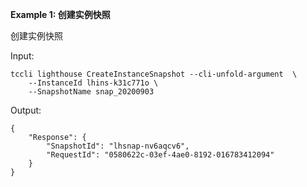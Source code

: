 **Example 1: 创建实例快照**

创建实例快照

Input: 

```
tccli lighthouse CreateInstanceSnapshot --cli-unfold-argument  \
    --InstanceId lhins-k31c771o \
    --SnapshotName snap_20200903
```

Output: 
```
{
    "Response": {
        "SnapshotId": "lhsnap-nv6aqcv6",
        "RequestId": "0580622c-03ef-4ae0-8192-016783412094"
    }
}
```

